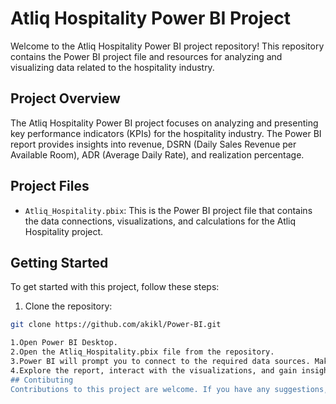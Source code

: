 # Atliq Hospitality Power BI Project

Welcome to the Atliq Hospitality Power BI project repository! This repository contains the Power BI project file and resources for analyzing and visualizing data related to the hospitality industry.

## Project Overview

The Atliq Hospitality Power BI project focuses on analyzing and presenting key performance indicators (KPIs) for the hospitality industry. The Power BI report provides insights into revenue, DSRN (Daily Sales Revenue per Available Room), ADR (Average Daily Rate), and realization percentage.

## Project Files

- `Atliq_Hospitality.pbix`: This is the Power BI project file that contains the data connections, visualizations, and calculations for the Atliq Hospitality project.

## Getting Started

To get started with this project, follow these steps:

1. Clone the repository:

```bash
git clone https://github.com/akikl/Power-BI.git

1.Open Power BI Desktop.
2.Open the Atliq_Hospitality.pbix file from the repository.
3.Power BI will prompt you to connect to the required data sources. Make sure the necessary data sources are available or configure new connections as needed.
4.Explore the report, interact with the visualizations, and gain insights into the hospitality industry's KPIs.
## Contibuting
Contributions to this project are welcome. If you have any suggestions, improvements, or bug fixes, please open an issue or submit a pull request.
